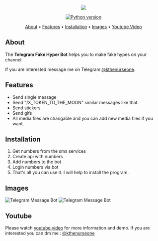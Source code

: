 <p align="center"><a href="https://youtu.be/C7k-6_OH5uM" target="_blank"><img src="https://github.com/kthenurseone/telegram-message-bot/blob/main/video_kapak.png?raw=true"></a></p>

<p align="center">
    <a href="https://www.python.org/downloads/release/python-380/"><img src="https://img.shields.io/badge/python-3.8-blue.svg?style=plastic" alt="Python version"></a>
</p>

<p align="center">
  <a href="#about">About</a>
  •
  <a href="#features">Features</a>
  •
  <a href="#installation">Installation</a>
  •
  <a href="#images">Images</a>
  •
  <a href="#youtube">Youtube Video</a>
</p>

## About
The **Telegram Fake Hyper Bot** helps you to make fake hypes on your channel.

If you are interested message me on Telegram [@kthenurseone](https://t.me/kthenurseone). 

## Features
- Send single message
- Send "/X_TOKEN_TO_THE_MOON" similar messages like that.
- Send stickers
- Send gifs
- All media files are changable and you can add new media files if you want.



## Installation
1) Get numbers from the sms services
2) Create api with numbers
3) Add numbers to the bot
4) Login numbers via bot
5) That's all you can use it.
I will help to install the program.


## Images
![Telegram Message Bot](https://github.com/kthenurseone/telegram-message-bot/blob/main/1.png?raw=true)
![Telegram Message Bot](https://github.com/kthenurseone/telegram-message-bot/blob/main/2.png?raw=true)



## Youtube
Please watch [youtube video](https://youtu.be/C7k-6_OH5uM) for more information and demo. If you are interested you can dm me : [@kthenurseone](https://t.me/kthenurseone)
